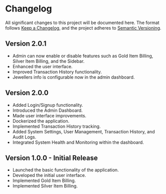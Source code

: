 # Changelog

All significant changes to this project will be documented here. The format follows [Keep a Changelog](https://keepachangelog.com/en/1.0.0/), and the project adheres to [Semantic Versioning](https://semver.org/spec/v2.0.0.html).

## Version 2.0.1

- Admin can now enable or disable features such as Gold Item Billing, Silver Item Billing, and the Sidebar.
- Enhanced the user interface.
- Improved Transaction History functionality.
- Jewellers info is configurable now in the admin dashboard.

## Version 2.0.0

- Added Login/Signup functionality.
- Introduced the Admin Dashboard.
- Made user interface improvements.
- Dockerized the application.
- Implemented Transaction History tracking.
- Added System Settings, User Management, Transaction History, and Audit Logs.
- Integrated System Health and Monitoring within the dashboard.

## Version 1.0.0 - Initial Release

- Launched the basic functionality of the application.
- Developed the initial user interface.
- Implemented Gold Item Billing.
- Implemented Silver Item Billing.